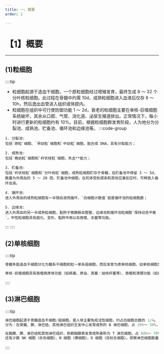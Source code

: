 ```yaml
---
title: 一、概要
order: 1

---
```


# 【1】概要

<kaodian :text="'临床检验基础记忆卡'" />

<!-- ###### 第三章 白细胞检查

> 临床检验基础 -->

<beitiL/>

---

## (1)粒细胞

<son :text="'临床检验基础检验记忆卡'" text1="(1)粒细胞" :textOption="[['了解','基础知识','专业知识'],['了解','基础知识','相关专业知识'],['掌握','基础知识','相关专业知识']]" />

::::tip

- 粒细胞起源于造血干细胞，一个原粒细胞经过增殖发育，最终生成 8 ～ 32 个分叶核粒细胞。此过程在骨髓中约需 10d，成熟粒细胞进入血液后仅存 6 ～ 10h，然后逸出血管进入组织或体腔内。
- 粒细胞在组织中可行使防御功能 1 ～ 2d，衰老的粒细胞主要在单核-巨噬细胞系统破坏，其余从口腔、气管、消化道、泌尿生殖道排出。正常情况下，每小时进行更新的粒细胞约有 10%。目前，根据粒细胞群发育阶段，人为地分为分裂池、成熟池、贮备池、循环池和边缘池等。
:::code-group

```js[分裂池]
1. 分裂池:
包括`原粒`细胞、`早幼粒`细胞和`中幼粒`细胞，能合成 DNA，具有分裂能力；
```

```js[成熟池]
2. 成熟池:
包括`晚幼粒`细胞和`杆状核粒`细胞，失去**能力；
```

```js[贮备池]
3. 贮备池:
包括`杆状核粒`细胞和`分叶核粒`细胞，成熟粒细胞贮存于骨髓，在贮备池中停留 3 ～ 5d，数量为外周血的 5 ～ 20 倍，贮备池中细胞，在机体受到感染和其他应激反应时，可释放入循环血液。
```

```js[循环池]
4. 循环池:
进入外周血的成熟粒细胞有一半随血液而循环，`白细胞计数值`就是循环池的粒细胞数；
```

```js[边缘池]
5. 边缘池:
进入外周血的另一半成熟粒细胞，黏附于微静脉血管壁，边缘池和循环池粒细胞`保持动态平衡`。中性粒细胞具有趋化、变形、黏附作用以及吞噬、杀菌等功能。
```

:::
::::

## (2)单核细胞

<son :text="'临床检验基础检验记忆卡'" text1="(2)单核细胞" :textOption="[['了解','基础知识','专业知识'],['了解','基础知识','相关专业知识'],['了解','基础知识','相关专业知识']]" />
::::tip

```js
骨髓多能造血干细胞分化为髓系干细胞和粒～单系祖细胞，而后发育为原单核细胞、幼单核细胞及单核细胞，释放至外周血中单核细胞（M），大部分黏附于血管壁，少数随血液循环，在血中停留 3 ～ 6d 后即进入组织或体腔内，转变为幼吞噬细胞，再成熟为吞噬细胞，寿命可达 2 ～ 3 个月。

单核-巨噬细胞具有吞噬病原体功能（如病毒、原虫、真菌：结核杆菌等）、吞噬和清理功能（如组织碎片、衰老血细胞、抗原抗体复合物、凝血因子等）、吞噬抗原传递免疫信息功能，还参与杀菌、免疫和抗肿瘤作用。
```

::::

## (3)淋巴细胞

<son :text="'临床检验基础检验记忆卡'" text1="(3)淋巴细胞" :textOption="[['了解','基础知识','专业知识'],['了解','基础知识','相关专业知识'],['了解','基础知识','相关专业知识']]" />

::::tip

```js
淋巴细胞起源于骨髓造血干细胞/祖细胞，是人体主要免疫活性细胞，约占白细胞总数的 1/4。
分为：在骨髓、脾、淋巴结、其他淋巴组织生发中心发育成熟的 B 淋巴细胞，占 20%～ 30%，B 淋巴细胞寿命较短，一般 3 ～ 5d，经抗原激活后分化为浆细胞，产生特异性抗体，参与体液免疫。

在胸腺、脾、淋巴结和其他淋巴组织，依赖胸腺素发育成熟者称为 T 淋巴细胞，占 60%～ 70%，T 淋巴细胞寿命较长，可达数月至数年，被抗原致敏后可产生多种免疫活性物质，参与细胞免疫。
还有少数 NK 细胞（杀伤细胞）、N 细胞（裸细胞）、D 细胞（双标志细胞）。观察淋巴细胞数量变化，有助于了解机体免疫功能状态。
```

::::
